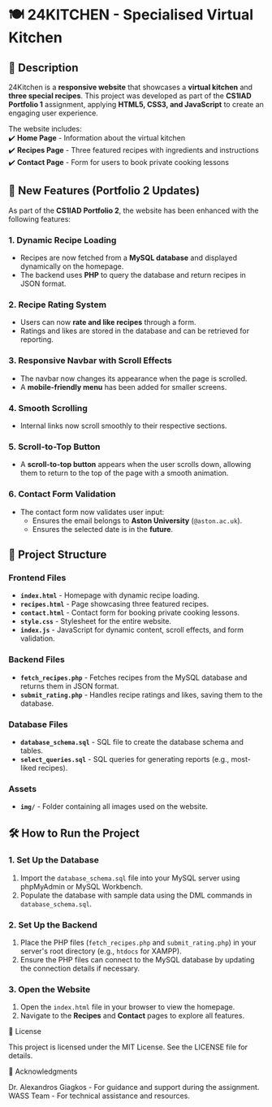 # 🍽️ 24KITCHEN - Specialised Virtual Kitchen

## 📌 Description  
24Kitchen is a **responsive website** that showcases a **virtual kitchen** and **three special recipes**. This project was developed as part of the **CS1IAD Portfolio 1** assignment, applying **HTML5, CSS3, and JavaScript** to create an engaging user experience.

The website includes:  
✔️ **Home Page** - Information about the virtual kitchen  
✔️ **Recipes Page** - Three featured recipes with ingredients and instructions  
✔️ **Contact Page** - Form for users to book private cooking lessons  

## 🚀 **New Features (Portfolio 2 Updates)**  
As part of the **CS1IAD Portfolio 2**, the website has been enhanced with the following features:  

### **1. Dynamic Recipe Loading**  
- Recipes are now fetched from a **MySQL database** and displayed dynamically on the homepage.  
- The backend uses **PHP** to query the database and return recipes in JSON format.  

### **2. Recipe Rating System**  
- Users can now **rate and like recipes** through a form.  
- Ratings and likes are stored in the database and can be retrieved for reporting.  

### **3. Responsive Navbar with Scroll Effects**  
- The navbar now changes its appearance when the page is scrolled.  
- A **mobile-friendly menu** has been added for smaller screens.  

### **4. Smooth Scrolling**  
- Internal links now scroll smoothly to their respective sections.  

### **5. Scroll-to-Top Button**  
- A **scroll-to-top button** appears when the user scrolls down, allowing them to return to the top of the page with a smooth animation.  

### **6. Contact Form Validation**  
- The contact form now validates user input:  
  - Ensures the email belongs to **Aston University** (`@aston.ac.uk`).  
  - Ensures the selected date is in the **future**.  

## 📁 Project Structure  

### **Frontend Files**  
- **`index.html`** - Homepage with dynamic recipe loading.  
- **`recipes.html`** - Page showcasing three featured recipes.  
- **`contact.html`** - Contact form for booking private cooking lessons.  
- **`style.css`** - Stylesheet for the entire website.  
- **`index.js`** - JavaScript for dynamic content, scroll effects, and form validation.  

### **Backend Files**  
- **`fetch_recipes.php`** - Fetches recipes from the MySQL database and returns them in JSON format.  
- **`submit_rating.php`** - Handles recipe ratings and likes, saving them to the database.  

### **Database Files**  
- **`database_schema.sql`** - SQL file to create the database schema and tables.  
- **`select_queries.sql`** - SQL queries for generating reports (e.g., most-liked recipes).  

### **Assets**  
- **`img/`** - Folder containing all images used on the website.  

## 🛠️ **How to Run the Project**  

### **1. Set Up the Database**  
1. Import the `database_schema.sql` file into your MySQL server using phpMyAdmin or MySQL Workbench.  
2. Populate the database with sample data using the DML commands in `database_schema.sql`.  

### **2. Set Up the Backend**  
1. Place the PHP files (`fetch_recipes.php` and `submit_rating.php`) in your server's root directory (e.g., `htdocs` for XAMPP).  
2. Ensure the PHP files can connect to the MySQL database by updating the connection details if necessary.  

### **3. Open the Website**  
1. Open the `index.html` file in your browser to view the homepage.  
2. Navigate to the **Recipes** and **Contact** pages to explore all features.  

📜 License

This project is licensed under the MIT License. See the LICENSE file for details.

🙏 Acknowledgments

Dr. Alexandros Giagkos - For guidance and support during the assignment.
WASS Team - For technical assistance and resources.